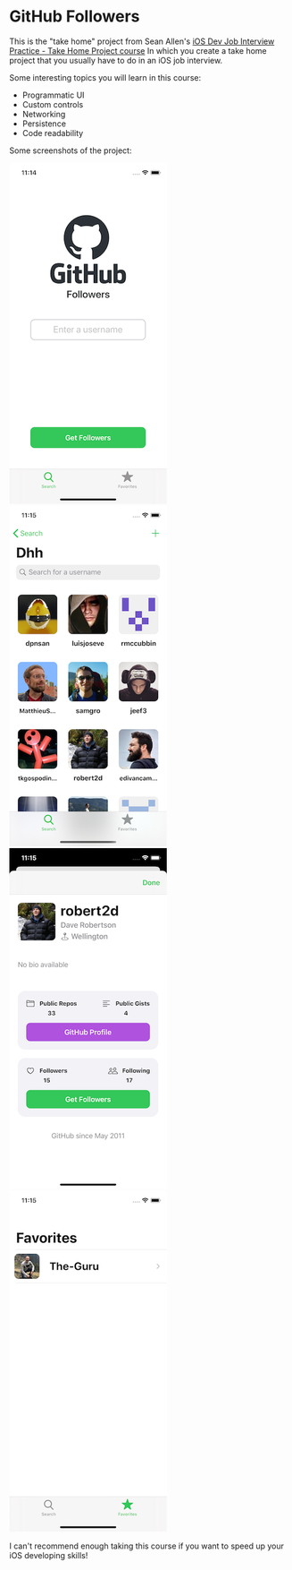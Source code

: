 # GitHub Followers

This is the "take home" project from Sean Allen's [iOS Dev Job Interview Practice - Take Home Project course](https://seanallen.teachable.com/courses/)
In which you create a take home project that you usually have to do in an iOS job interview.

Some interesting topics you will learn in this course:
* Programmatic UI
* Custom controls
* Networking
* Persistence
* Code readability

Some screenshots of the project:

![](https://github.com/The-Guru/GHFollowers/blob/master/GF1.png)
![](https://github.com/The-Guru/GHFollowers/blob/master/GF2.png)
![](https://github.com/The-Guru/GHFollowers/blob/master/GF3.png)
![](https://github.com/The-Guru/GHFollowers/blob/master/GF4.png)

I can't recommend enough taking this course if you want to speed up your iOS developing skills!
